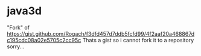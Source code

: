 # java3d
"Fork" of https://gist.github.com/Rogach/f3dfd457d7ddb5fcfd99/4f2aaf20a468867dc195cdc08a02e5705c2cc95c
Thats a gist so i cannot fork it to a repository
sorry...
